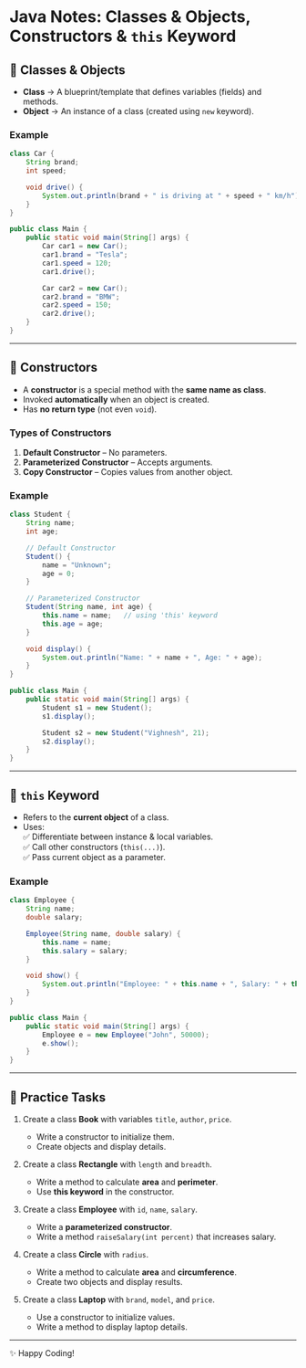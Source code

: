 # Java Notes: Classes & Objects, Constructors & `this` Keyword

## 📌 Classes & Objects
- **Class** → A blueprint/template that defines variables (fields) and methods.  
- **Object** → An instance of a class (created using `new` keyword).  

### Example
```java
class Car {
    String brand;
    int speed;

    void drive() {
        System.out.println(brand + " is driving at " + speed + " km/h");
    }
}

public class Main {
    public static void main(String[] args) {
        Car car1 = new Car();
        car1.brand = "Tesla";
        car1.speed = 120;
        car1.drive();

        Car car2 = new Car();
        car2.brand = "BMW";
        car2.speed = 150;
        car2.drive();
    }
}
```

---

## 📌 Constructors
- A **constructor** is a special method with the **same name as class**.  
- Invoked **automatically** when an object is created.  
- Has **no return type** (not even `void`).  

### Types of Constructors
1. **Default Constructor** – No parameters.  
2. **Parameterized Constructor** – Accepts arguments.  
3. **Copy Constructor** – Copies values from another object.  

### Example
```java
class Student {
    String name;
    int age;

    // Default Constructor
    Student() {
        name = "Unknown";
        age = 0;
    }

    // Parameterized Constructor
    Student(String name, int age) {
        this.name = name;   // using 'this' keyword
        this.age = age;
    }

    void display() {
        System.out.println("Name: " + name + ", Age: " + age);
    }
}

public class Main {
    public static void main(String[] args) {
        Student s1 = new Student();
        s1.display();

        Student s2 = new Student("Vighnesh", 21);
        s2.display();
    }
}
```

---

## 📌 `this` Keyword
- Refers to the **current object** of a class.  
- Uses:  
  ✅ Differentiate between instance & local variables.  
  ✅ Call other constructors (`this(...)`).  
  ✅ Pass current object as a parameter.  

### Example
```java
class Employee {
    String name;
    double salary;

    Employee(String name, double salary) {
        this.name = name;       
        this.salary = salary;
    }

    void show() {
        System.out.println("Employee: " + this.name + ", Salary: " + this.salary);
    }
}

public class Main {
    public static void main(String[] args) {
        Employee e = new Employee("John", 50000);
        e.show();
    }
}
```

---

## 📝 Practice Tasks
1. Create a class **Book** with variables `title`, `author`, `price`.  
   - Write a constructor to initialize them.  
   - Create objects and display details.  

2. Create a class **Rectangle** with `length` and `breadth`.  
   - Write a method to calculate **area** and **perimeter**.  
   - Use **this keyword** in the constructor.  

3. Create a class **Employee** with `id`, `name`, `salary`.  
   - Write a **parameterized constructor**.  
   - Write a method `raiseSalary(int percent)` that increases salary.  

4. Create a class **Circle** with `radius`.  
   - Write a method to calculate **area** and **circumference**.  
   - Create two objects and display results.  

5. Create a class **Laptop** with `brand`, `model`, and `price`.  
   - Use a constructor to initialize values.  
   - Write a method to display laptop details.  

---

✨ Happy Coding!

